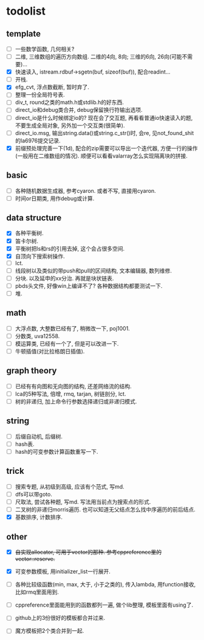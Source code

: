 # todolist

## template

- [ ] 一些数学函数, 几何相关?
- [ ] 二维, 三维数组的遍历方向数组. 二维的4向, 8向; 三维的6向, 26向(可能不需要)...
- [x] 快速读入, istream.rdbuf->sgetn(buf, sizeof(buf)), 配合readint...
- [ ] 开栈.
- [x] efg_cvt, 浮点数截断, 暂时弃了.
- [ ] 整理一份全局符号表.
- [ ] div_t, round之类的math.h或stdlib.h的好东西.
- [ ] direct_io和debug类合并, debug保留换行符输出选项.
- [ ] direct_io是什么时候绑定io的? 现在会了交互题, 再看看普通io快速读入的题, 不要生成全局对象, 另外加一个交互类(很简单).
- [ ] direct_io.msg, 输出string.data()或string.c_str()时, 会re, 见not_found_shit的la6976提交记录.
- [x] 前缀预处理完善一下(1d), 配合的zip需要可以导出一个迭代器, 方便一行的操作(一般用在二维数组的情况). 顺便可以看看valarray怎么实现隔离块的拼接.

## basic

- [ ] 各种随机数据生成器, 参考cyaron. 或者不写, 直接用cyaron.
- [ ] 时间or日期类, 用作debug或计算.

## data structure

- [x] 各种平衡树.
- [x] 笛卡尔树.
- [x] 平衡树把ls和rs的引用去掉, 这个会占很多空间.
- [x] 自顶向下搜索树操作.
- [ ] lct.
- [ ] 线段树以及类似的带push和pull的区间结构, 文本编辑器, 数列维修.
- [ ] 分块. 以及延申的xx分治. 再就是块状链表.
- [ ] pbds头文件, 好像win上编译不了? 各种数据结构都要测试一下.
- [ ] 堆.

## math

- [ ] 大浮点数, 大整数已经有了, 稍微改一下, poj1001.
- [ ] 分数类, uva12558.
- [ ] 模运算类, 已经有一个了, 但是可以改进一下.
- [ ] 牛顿插值(对比拉格朗日插值).

## graph theory

- [ ] 已经有有向图和无向图的结构, 还差网络流的结构.
- [ ] lca的5种写法, 倍增, rmq, tarjan, 树链剖分, lct.
- [ ] 树的非递归, 加上命令行参数选择递归或非递归模式.

## string

- [ ] 后缀自动机, 后缀树.
- [ ] hash表.
- [ ] hash的可变参数计算函数重写一下.

## trick

- [ ] 搜索专题, 从初级到高级, 应该有个范式, 写md.
- [ ] dfs可以带goto.
- [ ] 尺取法, 尝试各种题, 写md. 写法用当前点为搜索点的形式.
- [ ] 二叉树的非递归morris遍历. 也可以知道无父结点怎么找中序遍历的前后结点.
- [x] 基数排序, 计数排序.

## other

- [x] ~~自实现allocator, 可用于vector的那种. 参考cppreference里的vector::reserve.~~
- [x] 可变参数模板, 用initializer_list一行展开.
- [ ] 各种比较级函数(min, max, 大于, 小于之类的), 传入lambda, 用function接收, 比如rmq里面用到.
- [ ] cppreference里面能用到的函数都列一遍, 做个lib整理, 模板里面有using了.
- [ ] github上的3份很好的模板都合并过来.
- [ ] 魔方模板把2个类合并到一起.

